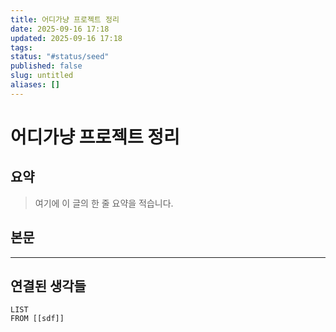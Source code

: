 ```yaml
---
title: 어디가냥 프로젝트 정리
date: 2025-09-16 17:18
updated: 2025-09-16 17:18
tags:
status: "#status/seed"
published: false
slug: untitled
aliases: []
---
```

# 어디가냥 프로젝트 정리

## 요약
> 여기에 이 글의 한 줄 요약을 적습니다.

## 본문


---
## 연결된 생각들
```dataview
LIST
FROM [[sdf]]

```